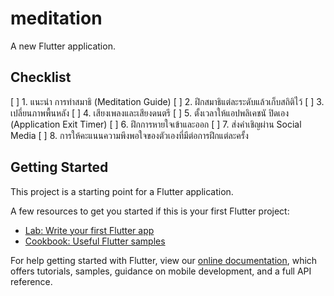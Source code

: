 # meditation

A new Flutter application.

## Checklist

[ ] 1. แนะนำ การทำสมาธิ (Meditation Guide)
[ ] 2. ฝึกสมาธิแต่ละระดับแล้วเก็บสถิติไว้
[ ] 3. เปลี่ยนภาพพื้นหลัง
[ ] 4. เสียงเพลงและเสียงดนตรี
[ ] 5. ตั้งเวลาให้แอปพลิเคชนั ปิดเอง (Application Exit Timer)
[ ] 6. ฝึกการหายใจเข้าและออก
[ ] 7. ส่งคำเชิญผ่าน Social Media
[ ] 8. การให้คะแนนความพึงพอใจของตัวเองที่มีต่อการฝึกแต่ละครั้ง


## Getting Started

This project is a starting point for a Flutter application.

A few resources to get you started if this is your first Flutter project:

- [Lab: Write your first Flutter app](https://flutter.dev/docs/get-started/codelab)
- [Cookbook: Useful Flutter samples](https://flutter.dev/docs/cookbook)

For help getting started with Flutter, view our
[online documentation](https://flutter.dev/docs), which offers tutorials,
samples, guidance on mobile development, and a full API reference.
